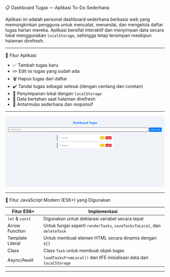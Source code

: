 📋 Dashboard Tugas — Aplikasi To-Do Sederhana

Aplikasi ini adalah personal dashboard sederhana berbasis web yang memungkinkan pengguna untuk mencatat, menandai, dan mengelola daftar tugas harian mereka. 
Aplikasi bersifat interaktif dan menyimpan data secara lokal menggunakan `localStorage`, sehingga tetap tersimpan meskipun halaman direfresh.

---

🎯 Fitur Aplikasi

- ✅ Tambah tugas baru
- ✏️ Edit isi tugas yang sudah ada
- 🗑️ Hapus tugas dari daftar
- ✔️ Tandai tugas sebagai selesai (dengan centang dan coretan)
- 💾 Penyimpanan lokal dengan `localStorage`
- 🔁 Data bertahan saat halaman direfresh
- 🎨 Antarmuka sederhana dan responsif

---

![Screenshot Dashboard Tugas](screenshot.png)


---

🚀 Fitur JavaScript Modern (ES6+) yang Digunakan

| Fitur ES6+     | Implementasi                                                                 |
|----------------|------------------------------------------------------------------------------|
| `let` & `const`| Digunakan untuk deklarasi variabel secara tepat                              |
| Arrow Function | Untuk fungsi seperti `renderTasks`, `saveTasksToLocal`, dan `deleteTask`     |
| Template Literal | Untuk membuat elemen HTML secara dinamis dengan `${}`                      |
| Class          | Class `Task` untuk membuat objek tugas                                       |
| Async/Await    | `loadTasksFromLocal()` dan IIFE inisialisasi data dari `localStorage`        |

---
